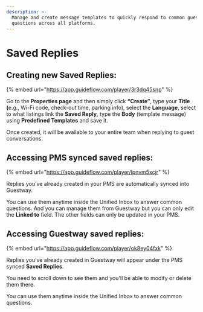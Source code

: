 ```yaml
---
description: >-
  Manage and create message templates to quickly respond to common guest
  questions across all platforms.
---
```


# Saved Replies

## Creating new Saved Replies:

{% embed url="https://app.guideflow.com/player/3r3dq45snp" %}

Go to the **Properties page** and then simply click **“Create”**, type your **Title (**&#x65;.g., Wi-Fi code, check-out time, parking info), select the **Language**, select to what listings link the **Saved Reply,** type the **Body** (template message) using **Predefined Templates** and save it.&#x20;

Once created, it will be available to your entire team when replying to guest conversations.

## Accessing PMS synced saved replies:

{% embed url="https://app.guideflow.com/player/lpnvm5xcjr" %}

Replies you’ve already created in your PMS are automatically synced into Guestway.&#x20;

You can use them anytime inside the Unified Inbox to answer common questions. And you can manage them from Guestway but you can only edit the **Linked to** field. The other fields can only be updated in your PMS.

## Accessing Guestway saved replies:

{% embed url="https://app.guideflow.com/player/ok8ey04fxk" %}

Replies you’ve already created in Guestway will appear under the PMS synced **Saved Replies**.&#x20;

You need to scroll down to see them and you'll be able to modify or delete them there.

You can use them anytime inside the Unified Inbox to answer common questions.&#x20;
